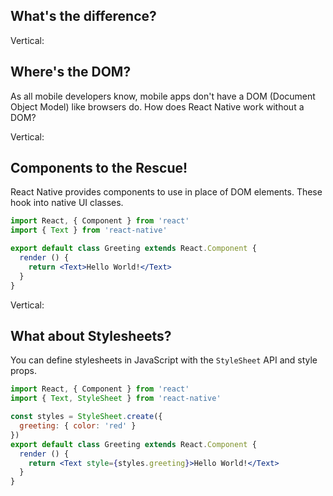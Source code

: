 ## What's the difference?

Vertical:

## Where's the DOM?

As all mobile developers know, mobile apps don't have a DOM (Document Object Model) like browsers do. How does React Native work without a DOM?

Vertical:

## Components to the Rescue!

React Native provides components to use in place of DOM elements. These hook into native UI classes.

```jsx
import React, { Component } from 'react'
import { Text } from 'react-native'

export default class Greeting extends React.Component {
  render () {
    return <Text>Hello World!</Text>
  }
}
```

Vertical:

## What about Stylesheets?

You can define stylesheets in JavaScript with the `StyleSheet` API and style props.

```jsx
import React, { Component } from 'react'
import { Text, StyleSheet } from 'react-native'

const styles = StyleSheet.create({
  greeting: { color: 'red' }
})
export default class Greeting extends React.Component {
  render () {
    return <Text style={styles.greeting}>Hello World!</Text>
  }
}
```
